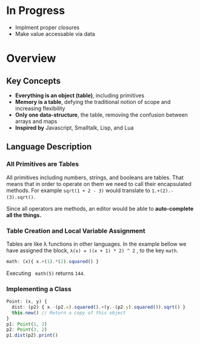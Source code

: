 # In Progress
* Implment proper closures
* Make value accessable via data

# Overview

## Key Concepts

* **Everything is an object (table)**, including primitives
* **Memory is a table**, defying the traditional notion of scope and increasing flexibility
* **Only one data-structure**, the table, removing the confusion between arrays and maps
* **Inspired by**  Javascript, Smalltalk, Lisp, and Lua

## Language Description
### All Primitives are Tables

All primitives including numbers, strings, and booleans are tables. That means that in order to operate on them we need to call their encapsulated methods. For example `sqrt(1 + 2 - 3)` would translate to `1.+(2).-(3).sqrt()`. 

Since all operators are methods, an editor would be able to **auto-complete all the things.**


### Table Creation and Local Variable Assignment

Tables are like λ functions in other languages. In the example bellow we have assigned the block, ``λ(x) = ((x + 1) * 2) ^ 2`` , to the key `math`. 

```typescript
math: (x){ x.+(1).*(2).squared() }
```
Executing ` math(5)` returns `144`.

### Implementing a Class

```typescript
Point: (x, y) {
  dist: (p2) { x.-(p2.x).squared().+(y.-(p2.y).squared()).sqrt() }
  this.new() // Return a copy of this object
}
p1: Point(1, 2)
p2: Point(3, 2)
p1.dist(p2).print()
```


